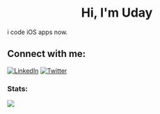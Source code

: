 <h1 align="center">Hi, I'm Uday</h1>

i code iOS apps now.

## Connect with me:

[![LinkedIn](https://img.shields.io/badge/LinkedIn-%230077B5.svg?logo=linkedin&logoColor=white)](https://linkedin.com/in/udaygajera) [![Twitter](https://img.shields.io/badge/Twitter-%231DA1F2.svg?logo=Twitter&logoColor=white)](https://twitter.com/udaygajera24)

### Stats:

![](https://github-readme-stats.vercel.app/api/top-langs/?username=udayg24&theme=dark&hide_border=false&include_all_commits=false&count_private=false&layout=compact)

<!--
**udayg24/udayg24** is a ✨ _special_ ✨ repository because its `README.md` (this file) appears on your GitHub profile.

Here are some ideas to get you started:

- 🔭 I’m currently working on ...
- 🌱 I’m currently learning ...
- 👯 I’m looking to collaborate on ...
- 🤔 I’m looking for help with ...
- 💬 Ask me about ...
- 📫 How to reach me: ...
- 😄 Pronouns: ...
- ⚡ Fun fact: ...
-->

